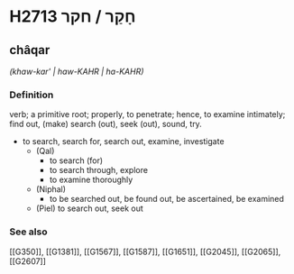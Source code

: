 # H2713 חָקַר / חקר

## châqar

_(khaw-kar' | haw-KAHR | ha-KAHR)_

### Definition

verb; a primitive root; properly, to penetrate; hence, to examine intimately; find out, (make) search (out), seek (out), sound, try.

- to search, search for, search out, examine, investigate
    - (Qal)
        - to search (for)
        - to search through, explore
        - to examine thoroughly
    - (Niphal)
        - to be searched out, be found out, be ascertained, be examined
    - (Piel) to search out, seek out
### See also

[[G350]], [[G1381]], [[G1567]], [[G1587]], [[G1651]], [[G2045]], [[G2065]], [[G2607]]

